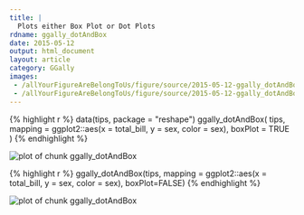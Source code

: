 ```yaml
---
title: |
  Plots either Box Plot or Dot Plots
rdname: ggally_dotAndBox
date: 2015-05-12
output: html_document
layout: article
category: GGally
images:
 - /allYourFigureAreBelongToUs/figure/source/2015-05-12-ggally_dotAndBox//ggally_dotAndBox-1.png
 - /allYourFigureAreBelongToUs/figure/source/2015-05-12-ggally_dotAndBox//ggally_dotAndBox-2.png
---
```





{% highlight r %}
data(tips, package = "reshape")
 ggally_dotAndBox(
   tips,
   mapping = ggplot2::aes(x = total_bill, y = sex, color = sex),
   boxPlot = TRUE
 )
{% endhighlight %}

![plot of chunk ggally_dotAndBox](/allYourFigureAreBelongToUs/figure/source/2015-05-12-ggally_dotAndBox/ggally_dotAndBox-1.png) 

{% highlight r %}
 ggally_dotAndBox(tips, mapping = ggplot2::aes(x = total_bill, y = sex, color = sex), boxPlot=FALSE)
{% endhighlight %}

![plot of chunk ggally_dotAndBox](/allYourFigureAreBelongToUs/figure/source/2015-05-12-ggally_dotAndBox/ggally_dotAndBox-2.png) 